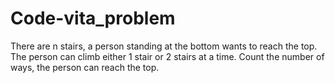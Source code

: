 # Code-vita_problem
There are n stairs, a person standing at the bottom wants to reach the top. The person can climb either 1 stair or 2 stairs at a time.  Count the number of ways, the person can reach the top.
